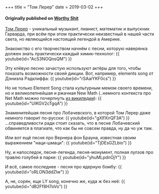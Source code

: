 +++
title = "Том Лерер"
date = 2019-03-02
+++

#### Originally published on [Worthy Shit](https://t.me/worthyshit/)

[Том Лерер](https://en.wikipedia.org/wiki/Tom_Lehrer) - уникальный музыкант, пианист, математик и выпускник Гарварда, при всём при этом практически неизвестный в нашей части света, но являющийся настоящей легендой в Америке.

Знакомство с его творчеством начнём с песни, которую наверянка должен знать практически каждый химик-технолог:
{{ youtube(id="AcS3NOQnsQM") }}


Эту клёвую песню зачастую используют актёры для того, чтобы показать возможности своей дикции. Вот, например, elements song от Дэниэла Рэдклиффа:
{{ youtube(id="rSAaiYKF0cs") }}

Но не только Element Song стала культурным мемом своего времени, но и великолепнейшая и ржачная New Math (..немного контекста про Net Math можно почерпнуть [из википедии](https://en.wikipedia.org/wiki/New_Math)):
{{ youtube(id="UIKGV2cTgqA") }}

Знаменитейшая песня про Лобачевского, в которой Том Лерер даже немного говорит по-русски:
{{ youtube(id="gXlfXirQF3A") }}
...справедливости ради стоит сказать, что в песне Лобачевский обвиняется в плагиате, что как бы не совсем правда, ну да чо уж там.

Или вот ещё песня про Вернера фон Брауна, известная своим выражением "наци-шмаци":
{{ youtube(id="TjDEsGZLbio") }}

Ну, и напоследок, песня-легенда, песня-монумент, полная лулзов про травлю голубей в парке:
{{ youtube(id="yhuMLpdnOjY") }}

И всё, самое последнее - песня про ядерную бомбу:
{{ youtube(id="oRLON3ddZIw") }}

А, не, сорян, еще LY song, конечно же, куда ж без неё:
{{ youtube(id="dB2Ff8H7oVo") }}
